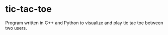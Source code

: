 # tic-tac-toe
Program written in C++ and Python to visualize and play tic tac toe between two users.
